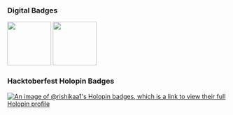 

### Digital Badges

<img src="https://raw.githubusercontent.com/GSSoC24/Postman-Challenge/main/docs/assets/Postman%20White.png" width="100px" height="100px" /> <img src="https://github-production-user-asset-6210df.s3.amazonaws.com/30715153/334789435-f3045ade-446f-46d8-a730-05f9f2ca9ecf.png?X-Amz-Algorithm=AWS4-HMAC-SHA256&X-Amz-Credential=AKIAVCODYLSA53PQK4ZA%2F20241008%2Fus-east-1%2Fs3%2Faws4_request&X-Amz-Date=20241008T085147Z&X-Amz-Expires=300&X-Amz-Signature=7f951a8585363eff960a9a171c73065f8db0d3b7056eb1525ab3be5b0515cb28&X-Amz-SignedHeaders=host" width="100px" height="100px" /> 

### Hacktoberfest Holopin Badges 
[![An image of @rishikaa1's Holopin badges, which is a link to view their full Holopin profile](https://holopin.me/rishikaa1)](https://holopin.io/@rishikaa1)
